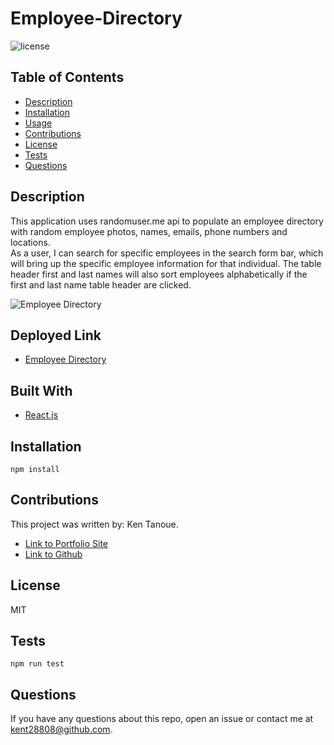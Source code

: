 # Employee-Directory

![license](https://img.shields.io/badge/license-MIT-blue.svg) 

## Table of Contents

* [Description](#description)
* [Installation](#installation)
* [Usage](#usage)
* [Contributions](#contributions)
* [License](#license)
* [Tests](#tests)
* [Questions](#questions)


## Description
This application uses randomuser.me api to populate an employee directory with random employee photos, names, emails, phone numbers and locations.  
As a user, I can search for specific employees in the search form bar, which will bring up the specific employee information for that individual.
The table header first and last names will also sort employees alphabetically if the first and last name table header are clicked.


![Employee Directory]()

## Deployed Link
* [Employee Directory]()



## Built With
* [React.js](https://reactjs.org/)

## Installation

```
npm install
```

## Contributions

This project was written by: Ken Tanoue.
- [Link to Portfolio Site](https://kent28808.github.io/KT-Portfolio/)
- [Link to Github](https://github.com/kent28808/)

   
## License

MIT

## Tests

```
npm run test
```

## Questions



If you have any questions about this repo, open an issue or contact me at kent28808@github.com.